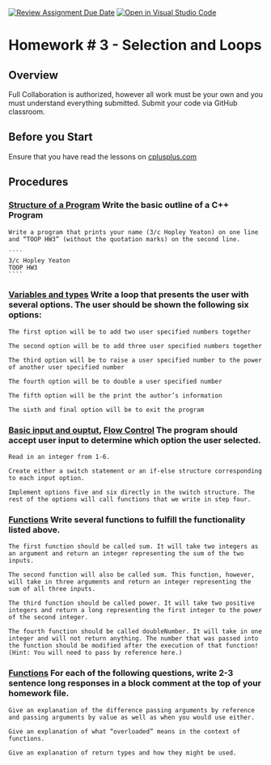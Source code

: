 [![Review Assignment Due Date](https://classroom.github.com/assets/deadline-readme-button-24ddc0f5d75046c5622901739e7c5dd533143b0c8e959d652212380cedb1ea36.svg)](https://classroom.github.com/a/oXMbJNCr)
[![Open in Visual Studio Code](https://classroom.github.com/assets/open-in-vscode-718a45dd9cf7e7f842a935f5ebbe5719a5e09af4491e668f4dbf3b35d5cca122.svg)](https://classroom.github.com/online_ide?assignment_repo_id=12024652&assignment_repo_type=AssignmentRepo)
# Homework # 3 - Selection and Loops
## Overview
Full Collaboration is authorized, however all work must be your own and you must understand everything submitted. Submit your code via GitHub classroom. 

## Before you Start
Ensure that you have read the lessons on [cplusplus.com](https://cplusplus.com/doc/tutorial/)

## Procedures
### [Structure of a Program](https://cplusplus.com/doc/tutorial/program_structure/) Write the basic outline of a C++ Program 
    Write a program that prints your name (3/c Hopley Yeaton) on one line and “TOOP HW3” (without the quotation marks) on the second line.

    ````
    3/c Hopley Yeaton
    TOOP HW3
    ````

### [Variables and types](https://cplusplus.com/doc/tutorial/variables/) Write a loop that presents the user with several options. The user should be shown the following six options:

    The first option will be to add two user specified numbers together 

    The second option will be to add three user specified numbers together 

    The third option will be to raise a user specified number to the power of another user specified number 

    The fourth option will be to double a user specified number 

    The fifth option will be the print the author’s information 

    The sixth and final option will be to exit the program 

        
### [Basic input and ouptut](https://cplusplus.com/doc/tutorial/basic_io/), [Flow Control](http://www.cplusplus.com/doc/tutorial/control/) The program should accept user input to determine which option the user selected. 

    Read in an integer from 1-6.  

    Create either a switch statement or an if-else structure corresponding to each input option. 

    Implement options five and six directly in the switch structure. The rest of the options will call functions that we write in step four.  

    
### [Functions](http://www.cplusplus.com/doc/tutorial/functions/) Write several functions to fulfill the functionality listed above.

    The first function should be called sum. It will take two integers as an argument and return an integer representing the sum of the two inputs. 

    The second function will also be called sum. This function, however, will take in three arguments and return an integer representing the sum of all three inputs. 

    The third function should be called power. It will take two positive integers and return a long representing the first integer to the power of the second integer. 

    The fourth function should be called doubleNumber. It will take in one integer and will not return anything. The number that was passed into the function should be modified after the execution of that function!         (Hint: You will need to pass by reference here.) 

    
### [Functions](http://www.cplusplus.com/doc/tutorial/functions/) For each of the following questions, write 2-3 sentence long responses in a block comment at the top of your homework file.

    Give an explanation of the difference passing arguments by reference and passing arguments by value as well as when you would use either. 

    Give an explanation of what “overloaded” means in the context of functions. 

    Give an explanation of return types and how they might be used. 
